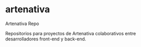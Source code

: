 # artenativa
Artenativa Repo

Repositorios para proyectos de Artenativa colaborativos entre desarrolladores front-end y back-end.

